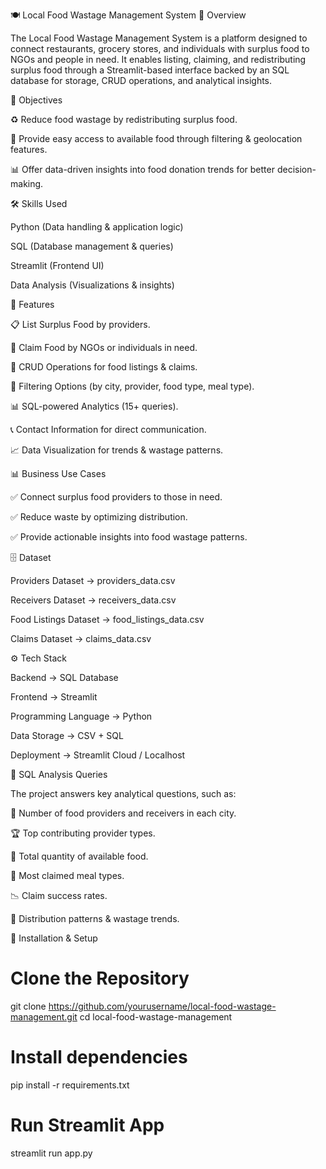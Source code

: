 🍽️ Local Food Wastage Management System
📌 Overview

The Local Food Wastage Management System is a platform designed to connect restaurants, grocery stores, and individuals with surplus food to NGOs and people in need.
It enables listing, claiming, and redistributing surplus food through a Streamlit-based interface backed by an SQL database for storage, CRUD operations, and analytical insights.

🎯 Objectives

♻️ Reduce food wastage by redistributing surplus food.

📍 Provide easy access to available food through filtering & geolocation features.

📊 Offer data-driven insights into food donation trends for better decision-making.

🛠 Skills Used

Python (Data handling & application logic)

SQL (Database management & queries)

Streamlit (Frontend UI)

Data Analysis (Visualizations & insights)

📂 Features

📋 List Surplus Food by providers.

🤝 Claim Food by NGOs or individuals in need.

📝 CRUD Operations for food listings & claims.

🔎 Filtering Options (by city, provider, food type, meal type).

📊 SQL-powered Analytics (15+ queries).

📞 Contact Information for direct communication.

📈 Data Visualization for trends & wastage patterns.

📊 Business Use Cases

✅ Connect surplus food providers to those in need.

✅ Reduce waste by optimizing distribution.

✅ Provide actionable insights into food wastage patterns.

🗄 Dataset

Providers Dataset → providers_data.csv

Receivers Dataset → receivers_data.csv

Food Listings Dataset → food_listings_data.csv

Claims Dataset → claims_data.csv

⚙️ Tech Stack

Backend → SQL Database

Frontend → Streamlit

Programming Language → Python

Data Storage → CSV + SQL

Deployment → Streamlit Cloud / Localhost

📌 SQL Analysis Queries

The project answers key analytical questions, such as:

📍 Number of food providers and receivers in each city.

🏆 Top contributing provider types.

🍲 Total quantity of available food.

🍴 Most claimed meal types.

📉 Claim success rates.

🔄 Distribution patterns & wastage trends.

🚀 Installation & Setup
# Clone the Repository
git clone https://github.com/yourusername/local-food-wastage-management.git
cd local-food-wastage-management

# Install dependencies
pip install -r requirements.txt

# Run Streamlit App
streamlit run app.py

